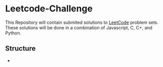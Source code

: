 # Leetcode-Challenge
This Repository will contain submited solutions to [LeetCode](https://www.leetcode.com) problem sets. These solutions will be done in a combination of Javascript, C, C+, and Python. 

## Structure
- 

